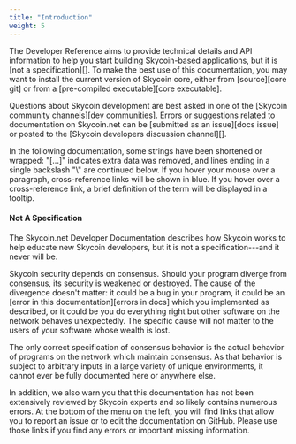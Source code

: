 ```yaml
---
title: "Introduction"
weight: 5
---
```


The Developer Reference aims to provide technical details and API information
to help you start building Skycoin-based applications, but it is [not a specification][]. To make the best use of
this documentation, you may want to install the current version of Skycoin core,
either from [source][core git] or from a [pre-compiled executable][core executable].

Questions about Skycoin development are best asked in one of the
[Skycoin community channels][dev communities].
Errors or suggestions related to
documentation on Skycoin.net can be [submitted as an issue][docs issue]
or posted to the [Skycoin developers discussion channel][].

In the following documentation, some strings have been shortened or wrapped: "[...]"
indicates extra data was removed, and lines ending in a single backslash "\\"
are continued below. If you hover your mouse over a paragraph, cross-reference
links will be shown in blue.  If you hover over a cross-reference link, a brief
definition of the term will be displayed in a tooltip.



#### Not A Specification

The Skycoin.net Developer Documentation describes how Skycoin works to
help educate new Skycoin developers, but it is not a specification---and
it never will be.

Skycoin security depends on consensus. Should your program diverge from
consensus, its security is weakened or destroyed. The cause of the
divergence doesn't matter: it could be a bug in your program, it could
be an [error in this documentation][errors in docs] which you
implemented as described, or it could be you do everything right but
other software on the network behaves unexpectedly. The specific cause will not matter to the users of your software
whose wealth is lost.

The only correct specification of consensus behavior is the actual
behavior of programs on the network which maintain consensus. As that
behavior is subject to arbitrary inputs<!--noref--> in a large variety
of unique environments, it cannot ever be fully documented here or
anywhere else.

In addition, we also warn you that this documentation has not been
extensively reviewed by Skycoin experts and so likely contains numerous
errors. At the bottom of the menu on the left, you will find links that
allow you to report an issue or to edit the documentation on GitHub.
Please use those links if you find any errors or important missing
information.
